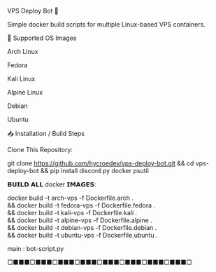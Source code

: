 VPS Deploy Bot 🚀                                                                           

Simple docker build scripts for multiple Linux-based VPS containers.

📂 Supported OS Images

Arch Linux

Fedora

Kali Linux

Alpine Linux

Debian

Ubuntu


📥 Installation / Build Steps

Clone This Repository:

git clone https://github.com/hycroedev/vps-deploy-bot.git && cd vps-deploy-bot && pip install discord.py docker psutil

𝗕𝗨𝗜𝗟𝗗 𝗔𝗟𝗟 docker 𝗜𝗠𝗔𝗚𝗘𝗦:

docker build -t arch-vps -f Dockerfile.arch . \
&& docker build -t fedora-vps -f Dockerfile.fedora . \
&& docker build -t kali-vps -f Dockerfile.kali . \
&& docker build -t alpine-vps -f Dockerfile.alpine . \
&& docker build -t debian-vps -f Dockerfile.debian . \
&& docker build -t ubuntu-vps -f Dockerfile.ubuntu .

main : bot-script.py

□■■■□■■■□■■■□■■■□■■■□■■■□■■■□■■■□
